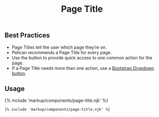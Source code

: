 ﻿---
title: Page Title
summary: The Page Title block explains the purpose of a page.
tags: components
layout: docs/guide
eleventyNavigation:
  key: Page Title
  parent: Components
  order: 220
  excerpt: The Page Title block explains the purpose of a page.
  img: /img/illustrations/illus-page-title.svg
---

## Best Practices

- Page Titles tell the user which page they’re on.
- Pelican recommends a Page Title for every page.
- Use the button to provide quick access to one common action for the page.
- If a Page Title needs more than one action, use a <a href="https://getbootstrap.com/docs/5.1/components/dropdowns/#single-button" target="_blank">Bootstrap Dropdown button</a>.

## Usage

{% include 'markup/components/page-title.njk' %}

``` html
{% include 'markup/components/page-title.njk' %}
```
